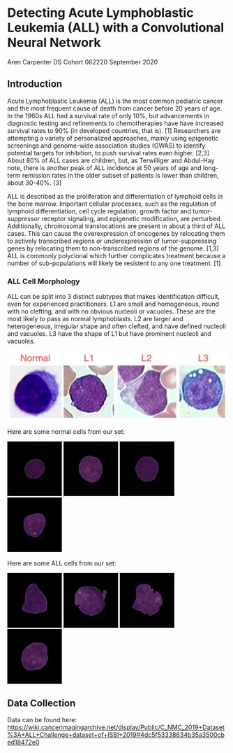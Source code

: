 # Detecting Acute Lymphoblastic Leukemia (ALL) with a Convolutional Neural Network

Aren Carpenter 
DS Cohort 062220
September 2020

## Introduction

Acute Lymphoblastic Leukemia (ALL) is the most common pediatric cancer and the most frequent cause of death from cancer before 20 years of age. In the 1960s ALL had a survival rate of only 10%, but advancements in diagnostic testing and refinements to chemotherapies have have increased survival rates to 90% (in developed countries, that is). [1] Researchers are attempting a variety of personalized approaches, mainly using epigenetic screenings and genome-wide association studies (GWAS) to identify potential targets for inhibition, to push survival rates even higher. [2,3] About 80% of ALL cases are children, but, as Terwilliger and Abdul-Hay note, there is another peak of ALL incidence at 50 years of age and long-term remission rates in the older subset of patients is lower than children, about 30-40%. [3]

ALL is described as the proliferation and differentiation of lymphoid cells in the bone marrow. Important cellular processes, such as the regulation of lymphoid differentiation, cell cycle regulation, growth factor and tumor-suppressor receptor signaling, and epigenetic modification, are perturbed. Additionally, chromosomal translocations are present in about a third of ALL cases. This can cause the overexpression of  oncogenes by relocating them to actively transcribed regions or underexpression of tumor-suppressing genes by relocating them to non-transcribed regions of the genome. [1,3] ALL is commonly polyclonal which further complicates treatment because a number of sub-populations will likely be resistent to any one treatment. [1]

### ALL Cell Morphology

ALL can be split into 3 distinct subtypes that makes identification difficult, even for experienced practitioners. L1 are small and homogeneous, round with no clefting, and with no obvious nucleoli or vacuoles. These are the most likely to pass as normal lymphoblasts. L2 are larger and heterogeneous, irregular shape and often clefted, and have defined nucleoli and vacuoles. L3 have the shape of L1 but have prominent nucleoli and vacuoles. 

![](Images/FAB.jpeg)

Here are some normal cells from our set:

<p float="left">
  <img src="Images/normal_1.bmp" width="125" />
  <img src="Images/normal_2.bmp" width="125" /> 
  <img src="Images/normal_3.bmp" width="125" />
  <img src="Images/normal_4.bmp" width="125" />
</p>

Here are some ALL cells from our set:
<p float="left">
  <img src="Images/all_1.bmp" width="125" />
  <img src="Images/all_2.bmp" width="125" /> 
  <img src="Images/all_3.bmp" width="125" />
  <img src="Images/all_4.bmp" width="125" />
</p>

## Data Collection

Data can be found here:
https://wiki.cancerimagingarchive.net/display/Public/C_NMC_2019+Dataset%3A+ALL+Challenge+dataset+of+ISBI+2019#4dc5f53338634b35a3500cbed18472e0

